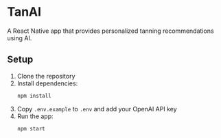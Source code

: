 # TanAI

A React Native app that provides personalized tanning recommendations using AI.

## Setup

1. Clone the repository
2. Install dependencies:
   ```bash
   npm install
   ```
3. Copy `.env.example` to `.env` and add your OpenAI API key
4. Run the app:
   ```bash
   npm start
   ```
